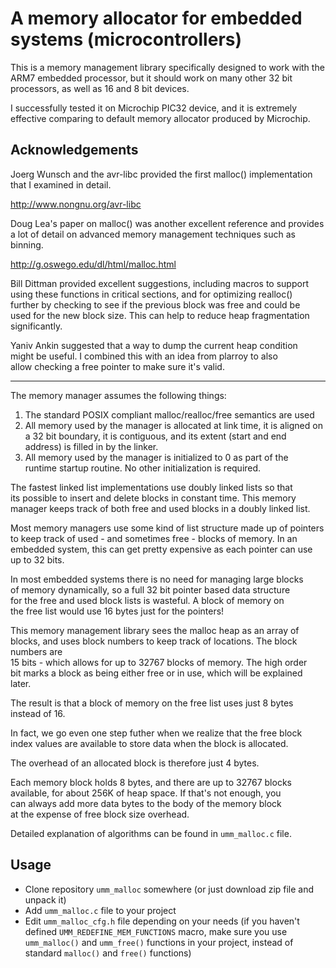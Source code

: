 
A memory allocator for embedded systems (microcontrollers)
==========================================================

This is a memory management library specifically designed to work with the   
ARM7 embedded processor, but it should work on many other 32 bit processors, 
as well as 16 and 8 bit devices.

I successfully tested it on Microchip PIC32 device, and it is
extremely effective comparing to default memory allocator produced by Microchip.
                                                                             
Acknowledgements                                                             
----------------
                                                                             
Joerg Wunsch and the avr-libc provided the first malloc() implementation     
that I examined in detail.                                                   
                                                                             
http://www.nongnu.org/avr-libc                                               
                                                                             
Doug Lea's paper on malloc() was another excellent reference and provides    
a lot of detail on advanced memory management techniques such as binning.    
                                                                             
http://g.oswego.edu/dl/html/malloc.html                                      
                                                                             
Bill Dittman provided excellent suggestions, including macros to support     
using these functions in critical sections, and for optimizing realloc()     
further by checking to see if the previous block was free and could be       
used for the new block size. This can help to reduce heap fragmentation      
significantly.                                                               
                                                                             
Yaniv Ankin suggested that a way to dump the current heap condition          
might be useful. I combined this with an idea from plarroy to also           
allow checking a free pointer to make sure it's valid.                       

---------------------------------------------------------------

The memory manager assumes the following things:                           
                                                                           
1. The standard POSIX compliant malloc/realloc/free semantics are used     
2. All memory used by the manager is allocated at link time, it is aligned 
   on a 32 bit boundary, it is contiguous, and its extent (start and end   
   address) is filled in by the linker.                                    
3. All memory used by the manager is initialized to 0 as part of the       
   runtime startup routine. No other initialization is required.           
                                                                           
The fastest linked list implementations use doubly linked lists so that    
its possible to insert and delete blocks in constant time. This memory     
manager keeps track of both free and used blocks in a doubly linked list.  
                                                                           
Most memory managers use some kind of list structure made up of pointers   
to keep track of used - and sometimes free - blocks of memory. In an       
embedded system, this can get pretty expensive as each pointer can use     
up to 32 bits.                                                             
                                                                           
In most embedded systems there is no need for managing large blocks        
of memory dynamically, so a full 32 bit pointer based data structure       
for the free and used block lists is wasteful. A block of memory on        
the free list would use 16 bytes just for the pointers!                    
                                                                           
This memory management library sees the malloc heap as an array of blocks, 
and uses block numbers to keep track of locations. The block numbers are   
15 bits - which allows for up to 32767 blocks of memory. The high order    
bit marks a block as being either free or in use, which will be explained  
later.                                                                     
                                                                           
The result is that a block of memory on the free list uses just 8 bytes    
instead of 16.                                                             
                                                                           
In fact, we go even one step futher when we realize that the free block    
index values are available to store data when the block is allocated.      
                                                                           
The overhead of an allocated block is therefore just 4 bytes.              
                                                                           
Each memory block holds 8 bytes, and there are up to 32767 blocks          
available, for about 256K of heap space. If that's not enough, you         
can always add more data bytes to the body of the memory block             
at the expense of free block size overhead.                                
                                                                           
Detailed explanation of algorithms can be found in ```umm_malloc.c``` file.

Usage
-----

 - Clone repository ```umm_malloc``` somewhere (or just download zip file and unpack it)
 - Add ```umm_malloc.c``` file to your project
 - Edit ```umm_malloc_cfg.h``` file depending on your needs
   (if you haven't defined ```UMM_REDEFINE_MEM_FUNCTIONS``` macro, make sure you use
   ```umm_malloc()``` and ```umm_free()``` functions in your project, instead of standard
   ```malloc()``` and ```free()``` functions)


